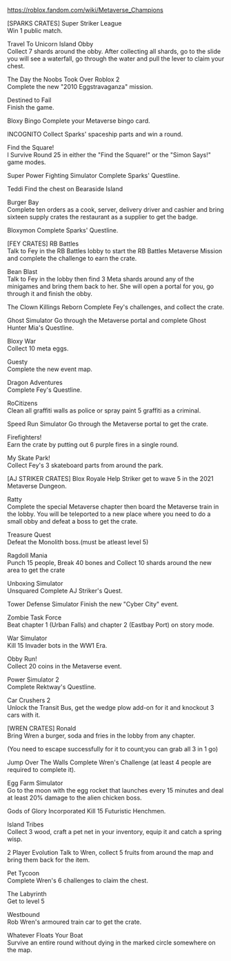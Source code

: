 https://roblox.fandom.com/wiki/Metaverse_Champions

[SPARKS CRATES]
Super Striker League	
Win 1 public match.

Travel To Unicorn Island Obby	
Collect 7 shards around the obby. After collecting all shards, go to the slide you will see a waterfall, go through the water and pull the lever to claim your chest.

The Day the Noobs Took Over Roblox 2	
Complete the new "2010 Eggstravaganza" mission.

Destined to Fail	
Finish the game.

Bloxy Bingo	
Complete your Metaverse bingo card.

INCOGNITO
Collect Sparks' spaceship parts and win a round.

Find the Square!	
l	Survive Round 25 in either the "Find the Square!" or the "Simon Says!" game modes.

Super Power Fighting Simulator
Complete Sparks' Questline.

Teddi
Find the chest on Bearaside Island

Burger Bay	
Complete ten orders as a cook, server, delivery driver and cashier and bring sixteen supply crates the restaurant as a supplier to get the badge.

Bloxymon
Complete Sparks' Questline.

[FEY CRATES]
RB Battles	
Talk to Fey in the RB Battles lobby to start the RB Battles Metaverse Mission and complete the challenge to earn the crate.

Bean Blast	
Talk to Fey in the lobby then find 3 Meta shards around any of the minigames and bring them back to her. She will open a portal for you, go through it and finish the obby.

The Clown Killings Reborn
Complete Fey's challenges, and collect the crate.

Ghost Simulator	
Go through the Metaverse portal and complete Ghost Hunter Mia's Questline.

Bloxy War	
Collect 10 meta eggs.

Guesty	
Complete the new event map.

Dragon Adventures	
Complete Fey's Questline.

RoCitizens	
Clean all graffiti walls as police or spray paint 5 graffiti as a criminal.

Speed Run Simulator	
Go through the Metaverse portal to get the crate.

Firefighters!	
Earn the crate by putting out 6 purple fires in a single round.

My Skate Park!	
Collect Fey's 3 skateboard parts from around the park.

[AJ STRIKER CRATES]
Blox Royale
Help Striker get to wave 5 in the 2021 Metaverse Dungeon.

Ratty	
Complete the special Metaverse chapter then board the Metaverse train in the lobby. You will be teleported to a new place where you need to do a small obby and defeat a boss to get the crate.

Treasure Quest	
Defeat the Monolith boss.(must be atleast level 5)

Ragdoll Mania	
Punch 15 people, Break 40 bones and Collect 10 shards around the new area to get the crate

Unboxing Simulator	
Unsquared	Complete AJ Striker's Quest.

Tower Defense Simulator	
Finish the new "Cyber City" event.

Zombie Task Force	
Beat chapter 1 (Urban Falls) and chapter 2 (Eastbay Port) on story mode.

War Simulator	
Kill 15 Invader bots in the WW1 Era.

Obby Run!	
Collect 20 coins in the Metaverse event.

Power Simulator 2	
Complete Rektway's Questline.

Car Crushers 2	
Unlock the Transit Bus, get the wedge plow add-on for it and knockout 3 cars with it.

[WREN CRATES]
Ronald	
Bring Wren a burger, soda and fries in the lobby from any chapter.

(You need to escape successfully for it to count;you can grab all 3 in 1 go)

Jump Over The Walls	
Complete Wren's Challenge
(at least 4 people are required to complete it).

Egg Farm Simulator	
Go to the moon with the egg rocket that launches every 15 minutes and deal at least 20% damage to the alien chicken boss.

Gods of Glory
Incorporated	Kill 15 Futuristic Henchmen.

Island Tribes	
Collect 3 wood, craft a pet net in your inventory, equip it and catch a spring wisp.

2 Player Evolution 
Talk to Wren, collect 5 fruits from around the map and bring them back for the item.

Pet Tycoon	
Complete Wren's 6 challenges to claim the chest.

The Labyrinth	
Get to level 5

Westbound	
Rob Wren's armoured train car to get the crate.

Whatever Floats Your Boat	
Survive an entire round without dying in the marked circle somewhere on the map.
